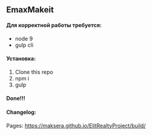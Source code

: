 ## EmaxMakeit
#### Для корректной работы требуется:

* node 9
* gulp cli

#### Установка: 

1. Clone this repo
2. npm i
3. gulp

#### Done!!!

#### Changelog:

Pages: https://maksera.github.io/ElitRealtyProject/build/
